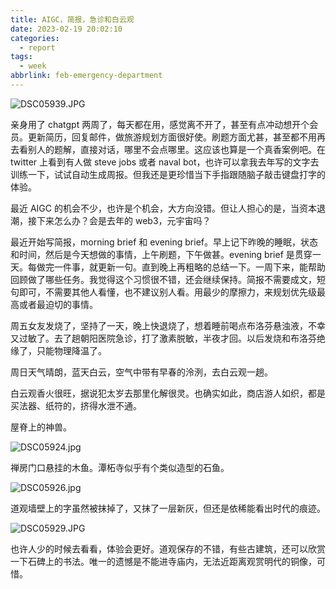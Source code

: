```yaml
---
title: AIGC，简报，急诊和白云观
date: 2023-02-19 20:02:10
categories:
  - report
tags:
  - week
abbrlink: feb-emergency-department
---
```


![DSC05939.JPG](https://p1-juejin.byteimg.com/tos-cn-i-k3u1fbpfcp/23ecf1778d004c288e0cbfeb74daa491~tplv-k3u1fbpfcp-watermark.image?)

亲身用了 chatgpt 两周了，每天都在用，感觉离不开了，甚至有点冲动想开个会员。更新简历，回复邮件，做旅游规划方面很好使。刷题方面尤甚，甚至都不用再去看别人的题解，直接对话，哪里不会点哪里。这应该也算是一个真香案例吧。在 twitter 上看到有人做 steve jobs 或者 naval bot，也许可以拿我去年写的文字去训练一下，试试自动生成周报。但我还是更珍惜当下手指跟随脑子敲击键盘打字的体验。

最近 AIGC 的机会不少，也许是个机会，大方向没错。但让人担心的是，当资本退潮，接下来怎么办？会是去年的 web3，元宇宙吗？

最近开始写简报，morning brief 和 evening brief。早上记下昨晚的睡眠，状态和时间，然后是今天想做的事情，上午刷题，下午做甚。evening brief 是贯穿一天。每做完一件事，就更新一句。直到晚上再粗略的总结一下。一周下来，能帮助回顾做了哪些任务。我觉得这个习惯很不错，还会继续保持。简报不需要成文，短句即可，不需要其他人看懂，也不建议别人看。用最少的摩擦力，来规划优先级最高或者最迫切的事情。

周五女友发烧了，坚持了一天，晚上快退烧了，想着睡前喝点布洛芬悬浊液，不幸又过敏了。去了趟朝阳医院急诊，打了激素脱敏，半夜才回。以后发烧和布洛芬绝缘了，只能物理降温了。

周日天气晴朗，蓝天白云，空气中带有早春的泠洌，去白云观一趟。

白云观香火很旺，据说犯太岁去那里化解很灵。也确实如此，商店游人如织，都是买法器、纸符的，挤得水泄不通。

屋脊上的神兽。

![DSC05924.jpg](https://p9-juejin.byteimg.com/tos-cn-i-k3u1fbpfcp/08b4b08b1009427aa3516e1c82a53a86~tplv-k3u1fbpfcp-watermark.image?)

禅房门口悬挂的木鱼。潭柘寺似乎有个类似造型的石鱼。

![DSC05926.jpg](https://p1-juejin.byteimg.com/tos-cn-i-k3u1fbpfcp/d722741918b44b0f8281fb2a62af7a75~tplv-k3u1fbpfcp-watermark.image?)

道观墙壁上的字虽然被抹掉了，又抹了一层新灰，但还是依稀能看出时代的痕迹。

![DSC05929.JPG](https://p6-juejin.byteimg.com/tos-cn-i-k3u1fbpfcp/d30b9fe99a0c4262ba305b62825e66e2~tplv-k3u1fbpfcp-watermark.image?)

也许人少的时候去看看，体验会更好。道观保存的不错，有些古建筑，还可以欣赏一下石碑上的书法。唯一的遗憾是不能进寺庙内，无法近距离观赏明代的铜像，可惜。
